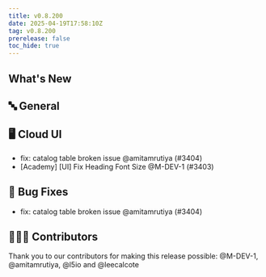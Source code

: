 ```yaml
---
title: v0.8.200
date: 2025-04-19T17:58:10Z
tag: v0.8.200
prerelease: false
toc_hide: true
---
```


## What's New
## 🔤 General
## 🖥 Cloud UI

- fix: catalog table broken issue @amitamrutiya (#3404)
- [Academy] [UI] Fix Heading Font Size @M-DEV-1 (#3403)

## 🐛 Bug Fixes

- fix: catalog table broken issue @amitamrutiya (#3404)

## 👨🏽‍💻 Contributors

Thank you to our contributors for making this release possible:
@M-DEV-1, @amitamrutiya, @l5io and @leecalcote

